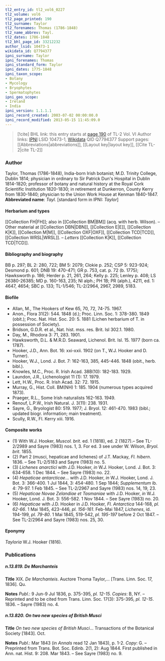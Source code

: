 ```yaml
---
tl2_entry_id: tl2_vol6_0227
tl2_volume: vol6
tl2_page_printed: 190
tl2_surname: Taylor
tl2_forenames: Thomas (1786-1848)
tl2_name_abbrev: Tayl.
tl2_dates: 1786-1848
tl2_bhl_page_id: 33212232
author_lsid: 10473-1
wikidata_id: Q7794377
ipni_surname: Taylor
ipni_forenames: Thomas
ipni_standard_form: Taylor
ipni_dates: 1775-1848
ipni_taxon_scope: 
- Botany
- Mycology
- Bryophytes
- Spermatophytes
ipni_geo_scope: 
- Ireland
- India
ipni_version: 1.1.1.1
ipni_record_created: 2003-07-02 00:00:00.0
ipni_record_modified: 2013-05-15 11:45:09.0
---
```


> [!cite] BHL link: this entry starts at [page 190](https://www.biodiversitylibrary.org/page/33212232) of TL-2 Vol. VI
> Author links: [IPNI](https://www.ipni.org/a/10473-1) LSID 10473-1, [Wikidata](https://www.wikidata.org/wiki/Q7794377) QID Q7794377
> Support pages: [[Abbreviations|abbreviations]], [[Layout key|layout key]], [[Cite TL-2|cite TL-2]]

### Author

Taylor, Thomas (1786-1848), India-born Irish botanist; M.D. Trinity College, Dublin 1814; physician in ordinary to Sir Patrick Dun's Hospital in Dublin 1814-1820; professor of botany and natural history at the Royal Cork Scientific Institution 1820-1830; in retirement at Dunkerron, County Kerry from 1830-1840; physician to the Union Work House at Kenman 1840-1847. 
**Abbreviated name**: *Tayl.* \[standard form in IPNI: *Taylor*\]

#### Herbarium and types

[[Collection FH|FH]]; also in [[Collection BM|BM]] (acq. with herb. Wilson). – Other material at [[Collection DBN|DBN]], [[Collection E|E]], [[Collection K|K]], [[Collection M|M]], [[Collection OXF|OXF]], [[Collection TCD|TCD]], [[Collection WRSL|WRSL]]. – *Letters* [[Collection K|K]], [[Collection TCD|TCD]].

#### Bibliography and biography

BB p. 297; BL 2: 280, 722; BM 5: 2079; Clokie p. 252; CSP 5: 923-924; Desmond p. 601; DNB 19: 470-471; GR p. 753, cat. p. 72 (b. 1775); Hawksworth p. 186; Herder p. 21, 261, 264; Kelly p. 225; Lenley p. 408; LS 26380-26385; MD p. 160-163, 235; NI alph.; PH 1B; PR (alph.), 4211, ed. 1: 4647, 4654; SBC p. 133; TL-1/546; TL-2/2964, 2967, 2989, 5183.

#### Biofile

- Allan, M., The Hookers of Kew 65, 70, 72, 74-75. 1967.
- Anon., Flora 31(2): 544. 1848 (d.); Proc. Linn. Soc. 1: 378-380. 1849 (obit.); Proc. Nat. Hist. Soc. 20: 5. 1881 (Lichen herbarium of T. in possession of Society).
- Bridson, G.D.R. et al., Nat. hist. mss. res. Brit. Isl 302.1. 1980.
- Day, M., Rhodora 3: 71, 283. 1901.
- Hawksworth, D.L. & M.R.D. Seaward, Lichenol. Brit. Isl. 15. 1977 (born ca. 1787).
- Hooker, J.D., Ann. Bot. 16: xxi-xxii. 1902 (on T., W.J. Hooker and D. Turner).
- Hooker, W.J., Lond. J. Bot. 7: 162-163, 385, 445-446. 1848 (obit., herb. bibl.).
- Knowles, M.C., Proc. R. Irish Acad. 38B(10): 182-183. 1929.
- Laundon, J.R., Lichenologist 11 (1): 17. 1979.
- Lett, H.W., Proc. R. Irish Acad. 32: 72. 1915.
- Murray, G., Hist. Coll. BM(NH) 1: 185. 1904 (numerous types acquired 1873).
- Praeger, R.L., Some Irish naturalists 162-163. 1949.
- Renouf, L.P.W., Irish Natural. J. 3(11): 238. 1931.
- Sayre, G., Bryologist 80: 519. 1977; J. Bryol. 12: 461-470. 1983 (bibl.; updated biogr. information; main treatment).
- Scully, R.W., Fl. Kerry xiii. 1916.

#### Composite works

- (1) With W.J. Hooker, *Muscol. brit*. ed. 1 (1818), ed. 2 (1827).– See TL-2/2989 and Sayre (1983) nos. 1, 3. For ed. 3 see under W. Wilson, *Bryol. brit*. 1855.
- (2) Part 2 (musci, hepaticae and lichenes) of J.T. Mackay, *Fl. hibern*. 1836. – See TL-2/5183 and Sayre (1983) no. 5.
- (3) *Lichenes anarctici* with J.D. Hooker, *in* W.J. Hooker, Lond. J. Bot. 3: 634-658. 1 Dec 1844. – See Sayre (1983) no. 22.
- (4) *Hepaticae antarcticae*... with J.D. Hooker, *in* W.J. Hooker, Lond. J. Bot. 3: 366-400. 1 Jul 1844, 3: 454-480. 1 Sep 1844; *Supplementum* ib. 4: 79-97. 1 Feb 1845. – See TL-2/2967 and Sayre (1983) nos. 14, 19, 23.
- (5) *Hepaticae Novae Zelandiae et Tasmaniae* with J.D. Hooker, *in* W.J. Hooker, Lond. J. Bot. 3: 556-582. 1 Nov 1844. – See Sayre (1983) no. 20.
- (6) *Hepaticae* with J.D. Hooker in J.D. Hooker, *Fl. Antarctica* 144-168, *pl. 62-66*. 1 Mai 1845, 423-446, *pl. 156-161*. Feb-Mai 1847, *Lichenes*, id. 194-199, *pl. 79-80*. 1 Mai 1845, 519-542, *pl. 195-197* before 2 Oct 1847. – See TL-2/2964 and Sayre (1983) nos. 25, 30.

#### Eponymy

*Tayloria* W.J. Hooker (1816).

### Publications

##### n.13.819. De Marchanteis

**Title**
XIX. *De Marchanteis*. Auctore Thoma Taylor,... \[Trans. Linn. Soc. 17, 1836\]. Qu.

**Notes**
*Publ*.: 9 Jun-9 Jul 1836, p. 375-395, *pl. 12-15. Copies*: B, NY. – Reprinted and to be cited from Trans. Linn. Soc. 17(3): 375-395, *pl. 12-15*. 1836. – Sayre (1983) no. 4.

##### n.13.820. On two new species of British Musci

**Title**
*On two new species of British Musci*... Transactions of the Botanical Society \[1843\]. Oct.

**Notes**
*Publ*.: Mar 1843 (in *Annals* read 12 Jan 1843), p. 1-2. *Copy*: G. – Preprinted from Trans. Bot. Soc. Edinb. 2(1, 2): Aug 1844. First published in Ann. nat. Hist. 9: 208. Mar 1843. – See Sayre (1983) no. 9.

